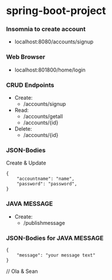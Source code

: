 # spring-boot-project

### Insomnia to create account
- localhost:8080/accounts/signup

### Web Browser
- localhost:801800/home/login

### CRUD Endpoints
- Create: 
	- /accounts/signup
- Read: 
	- /accounts/getall
	- /accounts/{id}
- Delete:
	- /accounts/{id}

### JSON-Bodies

Create & Update
```
{
	"accountname": "name",
	"password": "password",
}
```

### JAVA MESSAGE
- Create: 
	- /publishmessage

### JSON-Bodies for JAVA MESSAGE

```
{
	"message": "your message text"
}
```

// Ola & Sean
